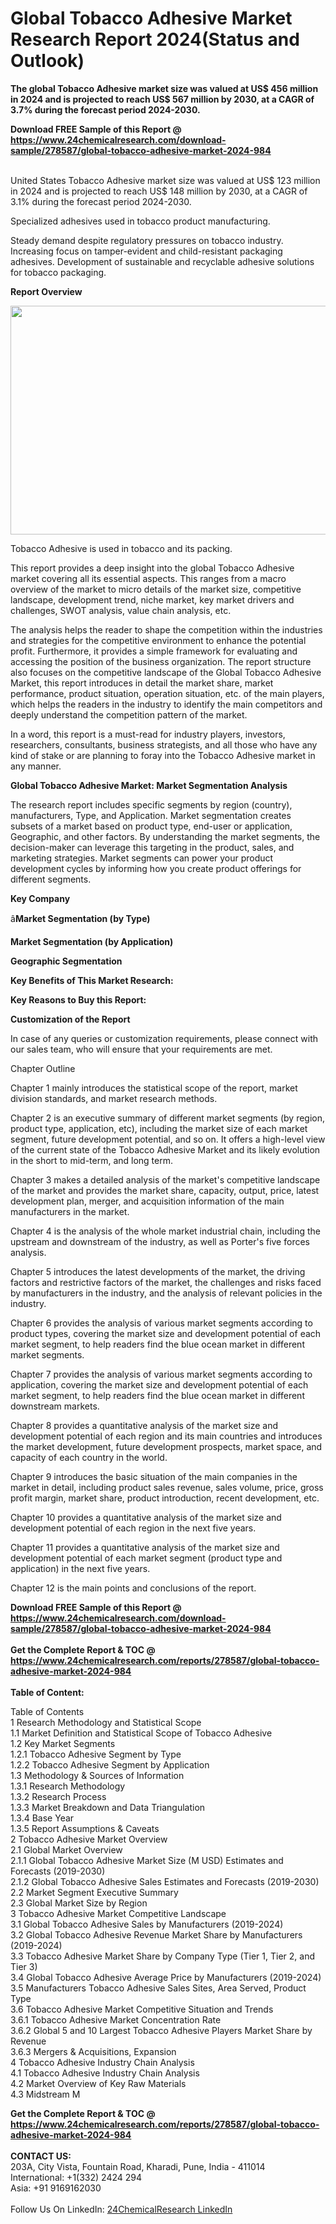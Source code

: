 <h1>Global Tobacco Adhesive Market Research Report 2024(Status and Outlook)</h1><p><strong>The global Tobacco Adhesive market size was valued at US$ 456 million in 2024 and is projected to reach US$ 567 million by 2030, at a CAGR of 3.7% during the forecast period 2024-2030.</strong></p><p>
</p><p></p><div><b>Download FREE Sample of this Report @ 
            <a href="https://www.24chemicalresearch.com/download-sample/278587/global-tobacco-adhesive-market-2024-984">
            https://www.24chemicalresearch.com/download-sample/278587/global-tobacco-adhesive-market-2024-984</a></b></div><br><p>
</p><p>
United States Tobacco Adhesive market size was valued at US$ 123 million in 2024 and is projected to reach US$ 148 million by 2030, at a CAGR of 3.1% during the forecast period 2024-2030.</p><p>
</p><p>
Specialized adhesives used in tobacco product manufacturing.</p><p>
</p><p>
Steady demand despite regulatory pressures on tobacco industry. Increasing focus on tamper-evident and child-resistant packaging adhesives. Development of sustainable and recyclable adhesive solutions for tobacco packaging.</p><p>
</p><p>
<strong>Report Overview</strong></p><p>
</p><p><img alt="" src="https://24chemicalresearch.com/assets/report-images/globalTobaccoAdhesivemarket.png" style="height:366px; width:731px"></p><p>
Tobacco Adhesive is used in tobacco and its packing.</p><p>
This report provides a deep insight into the global Tobacco Adhesive market covering all its essential aspects. This ranges from a macro overview of the market to micro details of the market size, competitive landscape, development trend, niche market, key market drivers and challenges, SWOT analysis, value chain analysis, etc.</p><p>
The analysis helps the reader to shape the competition within the industries and strategies for the competitive environment to enhance the potential profit. Furthermore, it provides a simple framework for evaluating and accessing the position of the business organization. The report structure also focuses on the competitive landscape of the Global Tobacco Adhesive Market, this report introduces in detail the market share, market performance, product situation, operation situation, etc. of the main players, which helps the readers in the industry to identify the main competitors and deeply understand the competition pattern of the market.</p><p>
In a word, this report is a must-read for industry players, investors, researchers, consultants, business strategists, and all those who have any kind of stake or are planning to foray into the Tobacco Adhesive market in any manner.</p><p>
<strong>Global Tobacco Adhesive Market: Market Segmentation Analysis</strong></p><p>
The research report includes specific segments by region (country), manufacturers, Type, and Application. Market segmentation creates subsets of a market based on product type, end-user or application, Geographic, and other factors. By understanding the market segments, the decision-maker can leverage this targeting in the product, sales, and marketing strategies. Market segments can power your product development cycles by informing how you create product offerings for different segments.</p><p>
<strong>Key Company</strong></p><p>
</p><p>
</p><p>â<strong>Market Segmentation (by Type)</strong></p><p>
</p><p>
</p><p>
</p><p></p><p>
<strong>Market Segmentation (by Application)</strong></p><p>
</p><p>
</p><p></p><p>
<strong>Geographic Segmentation</strong></p><p>
</p><p>
</p><p></p><p>
<strong>Key Benefits of This Market Research:</strong></p><p>
</p><p>
</p><p></p><p>
<strong>Key Reasons to Buy this Report:</strong></p><p>
</p><p>
</p><p><strong>Customization of the Report</strong></p><p>
In case of any queries or customization requirements, please connect with our sales team, who will ensure that your requirements are met.</p><p>
Chapter Outline</p><p>
Chapter 1 mainly introduces the statistical scope of the report, market division standards, and market research methods.</p><p>
</p><p>
Chapter 2 is an executive summary of different market segments (by region, product type, application, etc), including the market size of each market segment, future development potential, and so on. It offers a high-level view of the current state of the Tobacco Adhesive Market and its likely evolution in the short to mid-term, and long term.</p><p>
</p><p>
Chapter 3 makes a detailed analysis of the market's competitive landscape of the market and provides the market share, capacity, output, price, latest development plan, merger, and acquisition information of the main manufacturers in the market.</p><p>
</p><p>
Chapter 4 is the analysis of the whole market industrial chain, including the upstream and downstream of the industry, as well as Porter's five forces analysis.</p><p>
</p><p>
Chapter 5 introduces the latest developments of the market, the driving factors and restrictive factors of the market, the challenges and risks faced by manufacturers in the industry, and the analysis of relevant policies in the industry.</p><p>
</p><p>
Chapter 6 provides the analysis of various market segments according to product types, covering the market size and development potential of each market segment, to help readers find the blue ocean market in different market segments.</p><p>
</p><p>
Chapter 7 provides the analysis of various market segments according to application, covering the market size and development potential of each market segment, to help readers find the blue ocean market in different downstream markets.</p><p>
</p><p>
Chapter 8 provides a quantitative analysis of the market size and development potential of each region and its main countries and introduces the market development, future development prospects, market space, and capacity of each country in the world.</p><p>
</p><p>
Chapter 9 introduces the basic situation of the main companies in the market in detail, including product sales revenue, sales volume, price, gross profit margin, market share, product introduction, recent development, etc.</p><p>
</p><p>
Chapter 10 provides a quantitative analysis of the market size and development potential of each region in the next five years.</p><p>
</p><p>
Chapter 11 provides a quantitative analysis of the market size and development potential of each market segment (product type and application) in the next five years.</p><p>
</p><p>
Chapter 12 is the main points and conclusions of the report.</p><div><b>Download FREE Sample of this Report @ 
            <a href="https://www.24chemicalresearch.com/download-sample/278587/global-tobacco-adhesive-market-2024-984">
            https://www.24chemicalresearch.com/download-sample/278587/global-tobacco-adhesive-market-2024-984</a></b></div><br><div><b>Get the Complete Report & TOC @ 
            <a href="https://www.24chemicalresearch.com/reports/278587/global-tobacco-adhesive-market-2024-984">
            https://www.24chemicalresearch.com/reports/278587/global-tobacco-adhesive-market-2024-984</a></b></div><br>
            <b>Table of Content:</b><p>Table of Contents<br />
1 Research Methodology and Statistical Scope<br />
1.1 Market Definition and Statistical Scope of Tobacco Adhesive<br />
1.2 Key Market Segments<br />
1.2.1 Tobacco Adhesive Segment by Type<br />
1.2.2 Tobacco Adhesive Segment by Application<br />
1.3 Methodology & Sources of Information<br />
1.3.1 Research Methodology<br />
1.3.2 Research Process<br />
1.3.3 Market Breakdown and Data Triangulation<br />
1.3.4 Base Year<br />
1.3.5 Report Assumptions & Caveats<br />
2 Tobacco Adhesive Market Overview<br />
2.1 Global Market Overview<br />
2.1.1 Global Tobacco Adhesive Market Size (M USD) Estimates and Forecasts (2019-2030)<br />
2.1.2 Global Tobacco Adhesive Sales Estimates and Forecasts (2019-2030)<br />
2.2 Market Segment Executive Summary<br />
2.3 Global Market Size by Region<br />
3 Tobacco Adhesive Market Competitive Landscape<br />
3.1 Global Tobacco Adhesive Sales by Manufacturers (2019-2024)<br />
3.2 Global Tobacco Adhesive Revenue Market Share by Manufacturers (2019-2024)<br />
3.3 Tobacco Adhesive Market Share by Company Type (Tier 1, Tier 2, and Tier 3)<br />
3.4 Global Tobacco Adhesive Average Price by Manufacturers (2019-2024)<br />
3.5 Manufacturers Tobacco Adhesive Sales Sites, Area Served, Product Type<br />
3.6 Tobacco Adhesive Market Competitive Situation and Trends<br />
3.6.1 Tobacco Adhesive Market Concentration Rate<br />
3.6.2 Global 5 and 10 Largest Tobacco Adhesive Players Market Share by Revenue<br />
3.6.3 Mergers & Acquisitions, Expansion<br />
4 Tobacco Adhesive Industry Chain Analysis<br />
4.1 Tobacco Adhesive Industry Chain Analysis<br />
4.2 Market Overview of Key Raw Materials<br />
4.3 Midstream M</p><div><b>Get the Complete Report & TOC @ 
            <a href="https://www.24chemicalresearch.com/reports/278587/global-tobacco-adhesive-market-2024-984">
            https://www.24chemicalresearch.com/reports/278587/global-tobacco-adhesive-market-2024-984</a></b></div><br><b>CONTACT US:</b><br>
            203A, City Vista, Fountain Road, Kharadi, Pune, India - 411014<br>
            International: +1(332) 2424 294<br>
            Asia: +91 9169162030 <br><br>
            Follow Us On LinkedIn: <a href="https://www.linkedin.com/company/24chemicalresearch/">24ChemicalResearch LinkedIn</a>